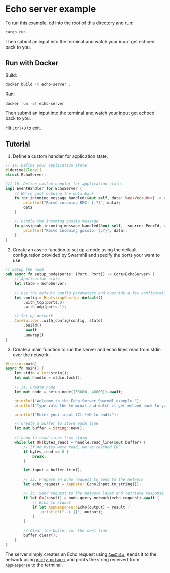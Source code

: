 # Echo server example

To run this example, cd into the root of this directory and run:

```bash
cargo run
```
 
Then submit an input into the terminal and watch your input get echoed back to you.

## Run with Docker

Build:

```bash
docker build -t echo-server .
```

Run:

```bash
docker run -it echo-server
```

Then submit an input into the terminal and watch your input get echoed back to you.

Hit `Ctrl+D` to exit.

## Tutorial

1. Define a custom handler for application state.

```rust
// 1a. Define your application state.
#[derive(Clone)]
struct EchoServer;

/// 1b. Define custom handler for application state.
impl EventHandler for EchoServer {
	// We're just echoing the data back
	fn rpc_incoming_message_handled(&mut self, data: Vec<Vec<u8>>) -> Vec<Vec<u8>> {
		println!("Recvd incoming RPC: {:?}", data);
		data
	}

	// Handle the incoming gossip message
	fn gossipsub_incoming_message_handled(&mut self, _source: PeerId, data: Vec<String>) {
		println!("Recvd incoming gossip: {:?}", data);
	}
}
```

2. Create an async function to set up a node using the default configuration provided by SwarmNl and specify the ports your want to use.

```rust
// Setup the node
pub async fn setup_node(ports: (Port, Port)) -> Core<EchoServer> {
	// Application state
	let state = EchoServer;

	// Use the default config parameters and override a few configurations e.g ports, keypair
	let config = BootstrapConfig::default()
		.with_tcp(ports.0)
		.with_udp(ports.1);

	// Set up network
	CoreBuilder::with_config(config, state)
		.build()
		.await
		.unwrap()
}
```

3. Create a main function to run the server and echo lines read from stdin over the network.

```rust
#[tokio::main]
async fn main() {
	let stdin = io::stdin();
	let mut handle = stdin.lock();

	// 3a. Create node
	let mut node = setup_node((55000, 46000)).await;

	println!("Welcome to the Echo-Server SwarmNl example.");
	println!("Type into the terminal and watch it get echoed back to you.");

	println!("Enter your input (Ctrl+D to end):");

	// Create a buffer to store each line
	let mut buffer = String::new();

	// Loop to read lines from stdin
	while let Ok(bytes_read) = handle.read_line(&mut buffer) {
		// If no bytes were read, we've reached EOF
		if bytes_read == 0 {
			break;
		}

		let input = buffer.trim();

		// 3b. Prepare an Echo request to send to the network
		let echo_request = AppData::Echo(input.to_string());

		// 3c. Send request to the network layer and retrieve response
		if let Ok(result) = node.query_network(echo_request).await {
			// Echo to stdout
			if let AppResponse::Echo(output) = result {
				println!("--> {}", output);
			}
		}

		// Clear the buffer for the next line
		buffer.clear();
	}
}
```

The server simply creates an Echo request using [`AppData`](https://algorealminc.github.io/SwarmNL/swarm-nl/core/enum.AppData.html#variant.Echo), sends it to the network using [`query_network`](https://algorealminc.github.io/SwarmNL/swarm-nl/core/struct.Core.html#method.query_network) and prints the string received from [`AppResponse`](https://algorealminc.github.io/SwarmNL/swarm-nl/core/enum.AppResponse.html#variant.Echo) to the terminal.